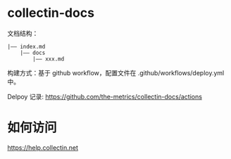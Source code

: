 # collectin-docs

文档结构：

```
|—— index.md
    |—— docs
        |—— xxx.md
```

构建方式：基于 github workflow，配置文件在 .github/workflows/deploy.yml 中。

Delpoy 记录: https://github.com/the-metrics/collectin-docs/actions

# 如何访问

https://help.collectin.net
